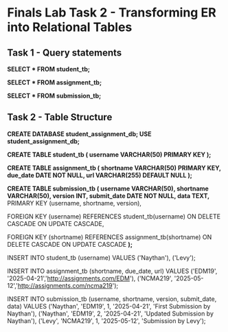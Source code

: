 # Finals Lab Task 2 - Transforming ER into Relational Tables
## Task 1 - Query statements
**SELECT * FROM student_tb;**

**SELECT * FROM assignment_tb;**

**SELECT * FROM submission_tb;**

## Task 2 - Table Structure
**CREATE DATABASE student_assignment_db; USE student_assignment_db;**

**CREATE TABLE student_tb ( username VARCHAR(50) PRIMARY KEY );**

**CREATE TABLE assignment_tb ( shortname VARCHAR(50) PRIMARY KEY, due_date DATE NOT NULL, url VARCHAR(255) DEFAULT NULL );**

**CREATE TABLE submission_tb ( username VARCHAR(50), shortname VARCHAR(50), version INT, submit_date DATE NOT NULL, data TEXT,**
PRIMARY KEY (username, shortname, version),

FOREIGN KEY (username) REFERENCES student_tb(username)
    ON DELETE CASCADE ON UPDATE CASCADE,

FOREIGN KEY (shortname) REFERENCES assignment_tb(shortname)
    ON DELETE CASCADE ON UPDATE CASCADE
**);**

INSERT INTO student_tb (username) VALUES ('Naythan'), ('Levy');

INSERT INTO assignment_tb (shortname, due_date, url) VALUES ('EDM19', '2025-04-21','http://assignments.com/EDM'), ('NCMA219', '2025-05-12','http://assignments.com/ncma219');

INSERT INTO submission_tb (username, shortname, version, submit_date, data) VALUES ('Naythan', 'EDM19', 1, '2025-04-21', 'First Submission by Naythan'), ('Naythan', 'EDM19', 2, '2025-04-21', 'Updated Submission by Naythan'), ('Levy', 'NCMA219', 1, '2025-05-12', 'Submission by Levy');
